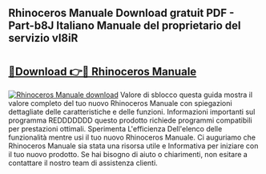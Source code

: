 ## Rhinoceros Manuale Download gratuit PDF - Part-b8J Italiano Manuale del proprietario del servizio vI8iR

# <h2><a href="http://dfgvs8v.blite.top/?on=Rhinoceros+Manuale">🔗Download 👉🔴 Rhinoceros Manuale</a></h2>

[![Rhinoceros Manuale download](https://i.imgur.com/lujVjoI.png)](http://dfgvs8v.blite.top/?on=Rhinoceros+Manuale)
Valore di sblocco questa guida mostra il valore completo del tuo nuovo Rhinoceros Manuale con spiegazioni dettagliate delle caratteristiche e delle funzioni. Informazioni importanti sul programma REDDDDDDD questo prodotto richiede programmi compatibili per prestazioni ottimali. Sperimenta L'efficienza Dell'elenco delle funzionalità mentre usi il tuo nuovo Rhinoceros Manuale. Ci auguriamo che Rhinoceros Manuale sia stata una risorsa utile e Informativa per iniziare con il tuo nuovo prodotto. Se hai bisogno di aiuto o chiarimenti, non esitare a contattare il nostro team di assistenza clienti.

